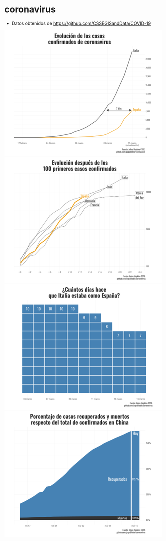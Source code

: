 # coronavirus

- Datos obtenidos de https://github.com/CSSEGISandData/COVID-19

![](dataviz/italia_vs_espana.png)
![](dataviz/espanya_log.png)
![](dataviz/dif_dias.png)
![](dataviz/china.png)